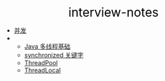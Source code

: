 <center><a href="#" target="_Self" style="font-size:28px;text-decoration:none;color:#000000;">interview-notes</a></center>

* [并发](并发/)
* 
  * [Java 多线程基础](并发/Java%20多线程基础/)
  * [synchronized 关键字](并发/synchronized%20关键字/)
  * [ThreadPool](并发/ThreadPool/)
  * [ThreadLocal](并发/ThreadLocal/)

